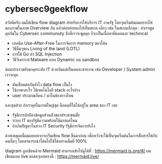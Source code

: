 # cybersec9geekflow
สวัสดีครับ
ผมได้เขียน flow diagram สำหรับการให้บริการ IT ภาครัฐ
โดยจุดเริ่มต้นผมอยากให้มองภาพในภาพ Overview กัน แล้วค่อยย่อยลงไปเป็นสเกล เล็กๆ
เช่น
ในสเกลเล็กสุด : 
ถ้าเราพูดคุยกันใน Cybersec communuty สิ่งที่เราจะพูดคุย ก็จะเป็นเนื้อหาที่แคบและ techincal 
- เทคนิค Use-After-Free ในการจัดการ memory ของโค้ด
- วิธีอื่นๆของ Living of the land (LOTL)
- การใช้ Go ทำ SQL Injection
- วิธีวิเคราะห์ Malware แบบ Dynamic บน sandbox 

ต่อมาถ้าเราขยับมาคุยระดับ IT ด้วยกันแต่เป็นคนละสายงาน เช่น Developer / System admin เราจะคุย
- มันเชื่อมต่อกันยังไง data flow เป็นไง
- ใช้ภาษาอะไร ใช้เทคโนโลยี stack อะไรบ้าง
- user ประมาณกี่คน / มาในช่องทางไหน

และสุดท้าย ถ้าเราคุยในภาพใหญ่สุด คือคนที่ไม่ได้อยู่ใน area ของ IT เลย
- รัฐมีการปกป้องข้อมูลส่วนตัวของประชาชนมั้ย
- ระบบ IT ของรัฐมีความพร้อมใช้มากแค่ไหน
- ถ้าเกิดปัญหาในทาง IT Security รัฐมีการจัดการยังไง

ด้วยเหตุผลนี้ผมเลยอยากจะเริ่มเขียน flow ขึ้นมาก่อน เพื่อหวังจะใช้เป็นจุดเริ่มต้นในการสื่อสารให้กับคนอื่นๆ
โดยสามารถนำโค้ดไปใช้ได้อย่างเต็มที่ 100%

diagram ถูกเขียนด้วย Mermaid 
สามารถเข้าไปดูได้ที่ : https://mermaid.js.org/#/
ผมเขียนแบบ live มาสดๆเลยตรงนี้ : https://mermaid.live/



